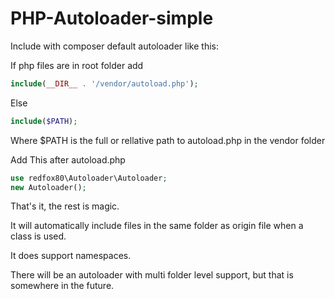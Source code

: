 # PHP-Autoloader-simple

Include with composer default autoloader like this:

If php files are in root folder add
```php
include(__DIR__ . '/vendor/autoload.php');
```

Else
```php
include($PATH);
```
Where $PATH is the full or rellative path to autoload.php in the vendor folder

Add This after autoload.php
```php
use redfox80\Autoloader\Autoloader;
new Autoloader();
```

That's it, the rest is magic.

It will automatically include files in the same folder as origin file when a class is used.

It does support namespaces.

There will be an autoloader with multi folder level support, but that is somewhere in the future.